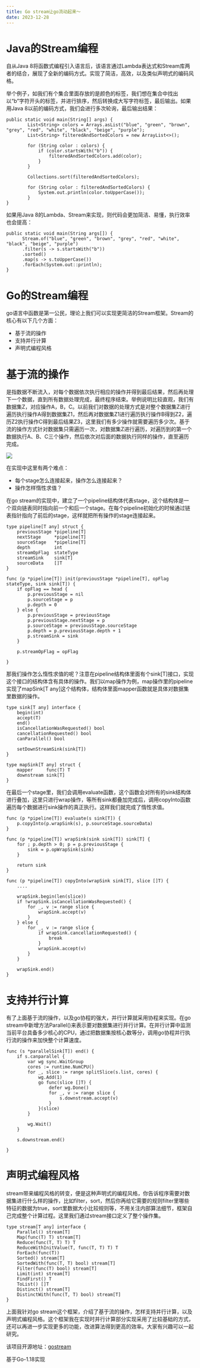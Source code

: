 ```yaml
---
title: Go stream让go流动起来～
date: 2023-12-28
---
```


# Java的Stream编程

自从Java 8将函数式编程引入语言后，该语言通过Lambda表达式和Stream库两者的结合，展现了全新的编码方式。实现了简洁，高效，以及类似声明式的编码风格。

举个例子，如我们有个集合里面存放的是颜色的标签，我们想在集合中找出以“b”字符开头的标签，并进行排序，然后转换成大写字符标签，最后输出。如果用Java 8以前的编码方式，我们会进行多次轮询，最后输出结果：
```
public static void main(String[] args) {
        List<String> colors = Arrays.asList("blue", "green", "brown", "grey", "red", "white", "black", "beige", "purple");
        List<String> filteredAndSortedColors = new ArrayList<>();

        for (String color : colors) {
            if (color.startsWith("b")) {
                filteredAndSortedColors.add(color);
            }
        }

        Collections.sort(filteredAndSortedColors);

        for (String color : filteredAndSortedColors) {
            System.out.println(color.toUpperCase());
        }
}
```
    
如果用Java 8的Lambda、Stream来实现，则代码会更加简洁、易懂，执行效率也会提高：

```
public static void main(String args[]) {
      Stream.of("blue", "green", "brown", "grey", "red", "white", "black", "beige", "purple")
      .filter(s -> s.startsWith("b"))
      .sorted()
      .map(s -> s.toUpperCase())
      .forEach(System.out::println);
}
```

# Go的Stream编程
go语言中函数是第一公民，理论上我们可以实现更简洁的Stream框架。Stream的核心有以下几个方面：

- 基于流的操作
- 支持并行计算
- 声明式编程风格

# 基于流的操作
是指数据不断流入，对每个数据依次执行相应的操作并得到最后结果，然后再处理下一个数据，直到所有数据处理完成，最终程序结束。举例说明比较直观，我们有数据集Z，对应操作A，B，C。以前我们对数据的处理方式是对整个数据集Z进行遍历执行操作A得到数据集Z1，然后再对数据集Z1进行遍历执行操作B得到Z2，遍历Z2执行操作C得到最后结果Z3，这里我们有多少操作就需要遍历多少次。基于流的操作方式针对数据集只需遍历一次，对数据集Z进行遍历，对遍历到的第一个数据执行A、B、C三个操作，然后依次对后面的数据执行同样的操作，直至遍历完成。

![](/images/2023-12-28-go-stream-flow/gostream.jpg)


在实现中这里有两个难点：

- 每个stage怎么连接起来，操作怎么连接起来？
- 操作怎样惰性求值？

在go stream的实现中，建立了一个pipeline结构体代表stage，这个结构体是一个双向链表同时指向前一个和后一个stage。在每个pipeline初始化的时候通过链表指针指向了前后的stage，这样就把所有操作的stage连接起来。

```
type pipeline[T any] struct {
	previousStage *pipeline[T]
	nextStage     *pipeline[T]
	sourceStage   *pipeline[T]
	depth         int
	streamOpFlag  stateType
	streamSink    sink[T]
	sourceData    []T
}

func (p *pipeline[T]) init(previousStage *pipeline[T], opFlag stateType, sink sink[T]) {
	if opFlag == head {
		p.previousStage = nil
		p.sourceStage = p
		p.depth = 0
	} else {
		p.previousStage = previousStage
		p.previousStage.nextStage = p
		p.sourceStage = previousStage.sourceStage
		p.depth = p.previousStage.depth + 1
		p.streamSink = sink
	}

	p.streamOpFlag = opFlag

}
```

那我们操作怎么惰性求值的呢？注意在pipeline结构体里面有个sink[T]接口，实现这个接口的结构体含有具体的操作。我们以map操作为例，map操作里的pipeline实现了mapSink[T any]这个结构体，结构体里面mapper函数就是具体对数据集里数据的操作。
```
type sink[T any] interface {
	begin(int)
	accept(T)
	end()
	isCancellationWasRequested() bool
	cancellationRequested() bool
	canParallel() bool

	setDownStreamSink(sink[T])
}

type mapSink[T any] struct {
	mapper     func(T) T
	downstream sink[T]
}
```
在最后一个stage里，我们会调用evaluate函数，这个函数会对所有的sink结构体进行叠加，这里只进行wrap操作，等所有sink都叠加完成后，调用copyInto函数遍历每个数据进行sink操作的真正执行。这样我们就完成了惰性求值。

```
func (p *pipeline[T]) evaluate(s sink[T]) {
	p.copyInto(p.wrapSink(s), p.sourceStage.sourceData)
}

func (p *pipeline[T]) wrapSink(sink sink[T]) sink[T] {
	for ; p.depth > 0; p = p.previousStage {
		sink = p.opWrapSink(sink)
	}

	return sink
}

func (p *pipeline[T]) copyInto(wrapSink sink[T], slice []T) {
	....

	wrapSink.begin(len(slice))
	if !wrapSink.isCancellationWasRequested() {
		for _, v := range slice {
			wrapSink.accept(v)
		}
	} else {
		for _, v := range slice {
			if wrapSink.cancellationRequested() {
				break
			}
			wrapSink.accept(v)
		}
	}

	wrapSink.end()
}
```

# 支持并行计算

有了上面基于流的操作，以及go协程的强大，并行计算就采用协程来实现。在go stream中新增方法Parallel()来表示要对数据集进行并行计算。在并行计算中监测当前平台具备多少核心的CPU，通过把数据集按核心数等分，调用go协程并行执行流的操作来加快整个计算速度。
```
func (s *parallelSink[T]) end() {
	if s.canparallel {
		var wg sync.WaitGroup
		cores := runtime.NumCPU()
		for _, slice := range splitSlice(s.list, cores) {
			wg.Add(1)
			go func(slice []T) {
				defer wg.Done()
				for _, v := range slice {
					s.downstream.accept(v)
				}
			}(slice)
		}

		wg.Wait()
	}

	s.downstream.end()

}
```

# 声明式编程风格
stream带来编程风格的转变，便是这种声明式的编程风格，你告诉程序需要对数据集进行什么样的操作，比如filter，sort，然后你再给它需要的规则filter里哪些特征的数据为true，sort里数据大小比较规则等，不用关注内部算法细节，框架自己完成整个计算过程。这里我们通过stream接口定义了整个操作集。

```
type stream[T any] interface {
	Parallel() stream[T]
	Map(func(T) T) stream[T]
	Reduce(func(T, T) T) T
	ReduceWithInitValue(T, func(T, T) T) T
	ForEach(func(T))
	Sorted() stream[T]
	SortedWith(func(T, T) bool) stream[T]
	Filter(func(T) bool) stream[T]
	Limit(int) stream[T]
	FindFirst() T
	ToList() []T
	Distinct() stream[T]
	DistinctWith(func(T, T) bool) stream[T]
}
```

上面我针对go stream这个框架，介绍了基于流的操作，怎样支持并行计算，以及声明式编程风格。这个框架我在实现时并行计算部分实现采用了比较基础的方式，还可以再进一步实现更多的功能，改进算法得到更高的效率。大家有兴趣可以一起研究。

该项目开源地址：[gostream](https://github.com/kmnemon/gostream.git)

基于Go-1.18实现








